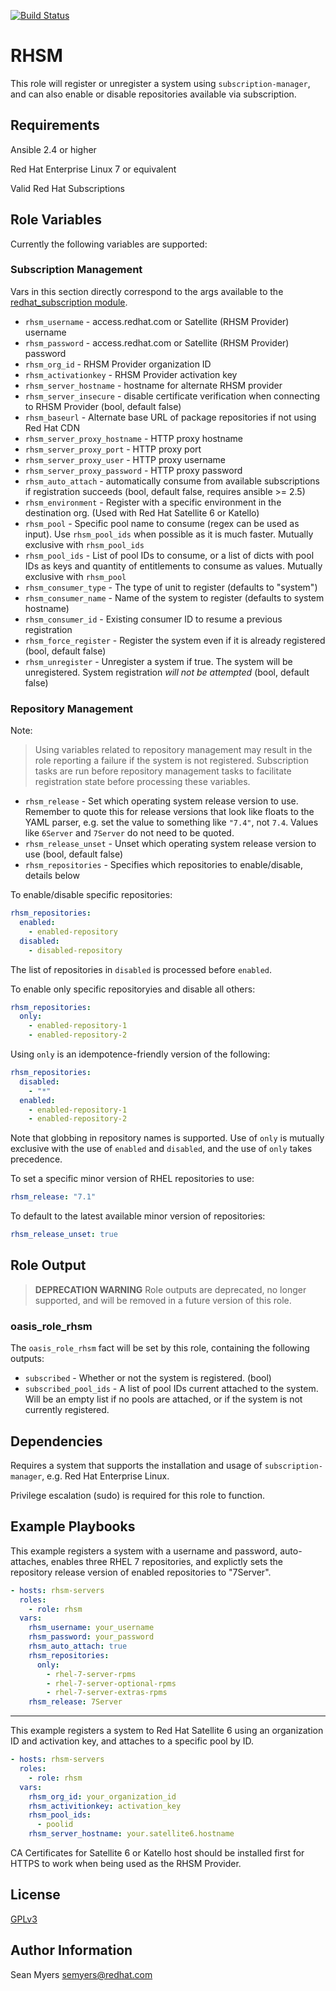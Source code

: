 [![Build Status](https://travis-ci.org/oasis-roles/rhsm.svg?branch=master)](https://travis-ci.org/oasis-roles/rhsm)

RHSM
=====

This role will register or unregister a system using `subscription-manager`, and can also enable or disable
repositories available via subscription.

Requirements
------------

Ansible 2.4 or higher

Red Hat Enterprise Linux 7 or equivalent

Valid Red Hat Subscriptions

Role Variables
--------------

Currently the following variables are supported:

### Subscription Management

Vars in this section directly correspond to the args available to the
[redhat_subscription module](http://docs.ansible.com/ansible/latest/modules/redhat_subscription_module.html).

* `rhsm_username` - access.redhat.com or Satellite (RHSM Provider) username
* `rhsm_password` - access.redhat.com or Satellite (RHSM Provider) password
* `rhsm_org_id` - RHSM Provider organization ID
* `rhsm_activationkey` - RHSM Provider activation key
* `rhsm_server_hostname` - hostname for alternate RHSM provider
* `rhsm_server_insecure` - disable certificate verification when connecting to RHSM Provider (bool, default false)
* `rhsm_baseurl` - Alternate base URL of package repositories if not using Red Hat CDN
* `rhsm_server_proxy_hostname` - HTTP proxy hostname
* `rhsm_server_proxy_port` - HTTP proxy port
* `rhsm_server_proxy_user` - HTTP proxy username
* `rhsm_server_proxy_password` - HTTP proxy password
* `rhsm_auto_attach` - automatically consume from available subscriptions if registration succeeds (bool, default false, requires ansible >= 2.5)
* `rhsm_environment` - Register with a specific environment in the destination org. (Used with Red Hat Satellite 6 or Katello)
* `rhsm_pool` - Specific pool name to consume (regex can be used as input). Use `rhsm_pool_ids` when possible as it is much faster. Mutually exclusive with `rhsm_pool_ids`
* `rhsm_pool_ids` - List of pool IDs to consume, or a list of dicts with pool IDs as keys and quantity of entitlements to consume as values. Mutually exclusive with `rhsm_pool`
* `rhsm_consumer_type` - The type of unit to register (defaults to "system")
* `rhsm_consumer_name` - Name of the system to register (defaults to system hostname)
* `rhsm_consumer_id` - Existing consumer ID to resume a previous registration
* `rhsm_force_register` - Register the system even if it is already registered (bool, default false)
* `rhsm_unregister` - Unregister a system if true. The system will be unregistered. System registration *will not be attempted*
  (bool, default false)

### Repository Management

Note:
> Using variables related to repository management may result in the role reporting a failure if the system is not registered.
> Subscription tasks are run before repository management tasks to facilitate registration state before processing these variables.

* `rhsm_release` - Set which operating system release version to use. Remember to quote this for release versions that look like
  floats to the YAML parser, e.g.  set the value to something like `"7.4"`, not `7.4`. Values like `6Server` and `7Server` do not
  need to be quoted.
* `rhsm_release_unset` - Unset which operating system release version to use (bool, default false)
* `rhsm_repositories` - Specifies which repositories to enable/disable, details below

To enable/disable specific repositories:

```yaml
rhsm_repositories:
  enabled:
    - enabled-repository
  disabled:
    - disabled-repository
```

The list of repositories in `disabled` is processed before `enabled`.

To enable only specific repositoryies and disable all others:

```yaml
rhsm_repositories:
  only:
    - enabled-repository-1
    - enabled-repository-2
```

Using `only` is an idempotence-friendly version of the following:

```yaml
rhsm_repositories:
  disabled:
    - "*"
  enabled:
    - enabled-repository-1
    - enabled-repository-2
```

Note that globbing in repository names is supported.
Use of `only` is mutually exclusive with the use of `enabled` and `disabled`, and the use of `only` takes precedence.

To set a specific minor version of RHEL repositories to use:

```yaml
rhsm_release: "7.1"
```

To default to the latest available minor version of repositories:

```yaml
rhsm_release_unset: true
```

Role Output
-----------

> **DEPRECATION WARNING** Role outputs are deprecated, no longer supported, and will be removed
> in a future version of this role.

### oasis\_role\_rhsm

The `oasis_role_rhsm` fact will be set by this role, containing the following outputs:

- `subscribed` - Whether or not the system is registered. (bool)
- `subscribed_pool_ids` - A list of pool IDs current attached to the system. Will be an empty list if no pools are attached,
  or if the system is not currently registered.

Dependencies
------------

Requires a system that supports the installation and usage of `subscription-manager`, e.g.  Red Hat Enterprise Linux.

Privilege escalation (sudo) is required for this role to function.

Example Playbooks
-----------------

This example registers a system with a username and password, auto-attaches,
enables three RHEL 7 repositories, and explictly sets the repository release
version of enabled repositories to "7Server".

```yaml
- hosts: rhsm-servers
  roles:
    - role: rhsm
  vars:
    rhsm_username: your_username
    rhsm_password: your_password
    rhsm_auto_attach: true
    rhsm_repositories:
      only:
        - rhel-7-server-rpms
        - rhel-7-server-optional-rpms
        - rhel-7-server-extras-rpms
    rhsm_release: 7Server
```

---

This example registers a system to Red Hat Satellite 6 using an organization ID and activation key,
and attaches to a specific pool by ID.

```yaml
- hosts: rhsm-servers
  roles:
    - role: rhsm
  vars:
    rhsm_org_id: your_organization_id
    rhsm_activitionkey: activation_key
    rhsm_pool_ids:
      - poolid
    rhsm_server_hostname: your.satellite6.hostname
```

CA Certificates for Satellite 6 or Katello host should be installed first for HTTPS to work
when being used as the RHSM Provider.

License
-------

[GPLv3](LICENSE)

Author Information
------------------

Sean Myers <semyers@redhat.com>
